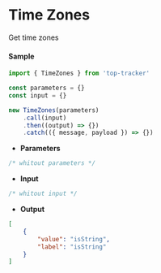 # Time Zones

Get time zones

#### Sample

```js
import { TimeZones } from 'top-tracker'

const parameters = {}
const input = {}

new TimeZones(parameters)
    .call(input)
    .then((output) => {})
    .catch(({ message, payload }) => {})
```

-   **Parameters**

```js
/* whitout parameters */
```

-   **Input**

```js
/* whitout input */
```

-   **Output**

```json
[
    {
        "value": "isString",
        "label": "isString"
    }
]
```

